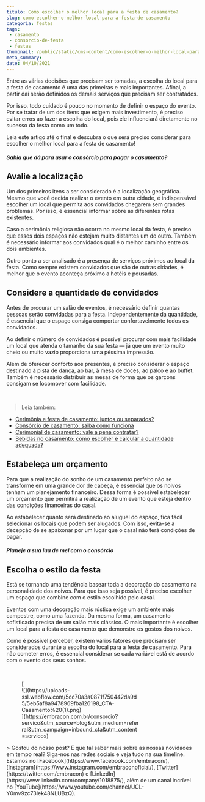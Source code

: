 ```yaml
---
titulo: Como escolher o melhor local para a festa de casamento?
slug: como-escolher-o-melhor-local-para-a-festa-de-casamento
categoria: festas
tags:
 - casamento
 - consorcio-de-festa
 - festas
thumbnail: /public/static/cms-content/como-escolher-o-melhor-local-para-a-festa-de-casamento.jpeg
meta_summary: 
date: 04/10/2021
---
```

Entre as várias decisões que precisam ser tomadas, a escolha do local para a festa de casamento é uma das primeiras e mais importantes. Afinal, a partir daí serão definidos os demais serviços que precisam ser contratados.

Por isso, todo cuidado é pouco no momento de definir o espaço do evento. Por se tratar de um dos itens que exigem mais investimento, é preciso evitar erros ao fazer a escolha do local, pois ele influenciará diretamente no sucesso da festa como um todo.

Leia este artigo até o final e descubra o que será preciso considerar para escolher o melhor local para a festa de casamento!

##### Sabia que dá para usar o consórcio para pagar o casamento?

Avalie a localização
--------------------

Um dos primeiros itens a ser considerado é a localização geográfica. Mesmo que você decida realizar o evento em outra cidade, é indispensável escolher um local que permita aos convidados chegarem sem grandes problemas. Por isso, é essencial informar sobre as diferentes rotas existentes.

Caso a cerimônia religiosa não ocorra no mesmo local da festa, é preciso que esses dois espaços não estejam muito distantes um do outro. Também é necessário informar aos convidados qual é o melhor caminho entre os dois ambientes.

Outro ponto a ser analisado é a presença de serviços próximos ao local da festa. Como sempre existem convidados que são de outras cidades, é melhor que o evento aconteça próximo a hotéis e pousadas.

Considere a quantidade de convidados
------------------------------------

Antes de procurar um salão de eventos, é necessário definir quantas pessoas serão convidadas para a festa. Independentemente da quantidade, é essencial que o espaço consiga comportar confortavelmente todos os convidados.

Ao definir o número de convidados é possível procurar com mais facilidade um local que atenda o tamanho da sua festa — já que um evento muito cheio ou muito vazio proporciona uma péssima impressão.

Além de oferecer conforto aos presentes, é preciso considerar o espaço destinado à pista de dança, ao bar, à mesa de doces, ao palco e ao buffet. Também é necessário distribuir as mesas de forma que os garçons consigam se locomover com facilidade.

‍

> Leia também:

- [Cerimônia e festa de casamento: juntos ou separados?](https://www.embracon.com.br/blog/cerimonia-e-festa-de-casamento-juntos-ou-separados)
- [Consórcio de casamento: saiba como funciona](https://www.embracon.com.br/blog/consorcio-de-casamento-saiba-como-funciona)
- [Cerimonial de casamento: vale a pena contratar?](https://www.embracon.com.br/blog/cerimonial-de-casamento-vale-a-pena-contratar)
- [Bebidas no casamento: como escolher e calcular a quantidade adequada?](https://www.embracon.com.br/blog/bebidas-no-casamento-como-escolher-e-calcular-a-quantidade-adequada)

Estabeleça um orçamento
-----------------------

Para que a realização do sonho de um casamento perfeito não se transforme em uma grande dor de cabeça, é essencial que os noivos tenham um planejamento financeiro. Dessa forma é possível estabelecer um orçamento que permitirá a realização de um evento que esteja dentro das condições financeiras do casal.

Ao estabelecer quanto será destinado ao aluguel do espaço, fica fácil selecionar os locais que podem ser alugados. Com isso, evita-se a decepção de se apaixonar por um lugar que o casal não terá condições de pagar.

##### Planeje a sua lua de mel com o consórcio

Escolha o estilo da festa
-------------------------

Está se tornando uma tendência basear toda a decoração do casamento na personalidade dos noivos. Para que isso seja possível, é preciso escolher um espaço que combine com o estilo escolhido pelo casal.

Eventos com uma decoração mais rústica exige um ambiente mais campestre, como uma fazenda. Da mesma forma, um casamento sofisticado precisa de um salão mais clássico. O mais importante é escolher um local para a festa de casamento que demonstre os gostos dos noivos.

Como é possível perceber, existem vários fatores que precisam ser considerados durante a escolha do local para a festa de casamento. Para não cometer erros, é essencial considerar se cada variável está de acordo com o evento dos seus sonhos.

‍

<figure class="w-richtext-figure-type-image w-richtext-align-center" style="max-width:310px">[<div>![](https://uploads-ssl.webflow.com/5cc70a3a0871f750442da9d5/5eb5af8a9478969fba126198_CTA-Casamento%20(1).png)</div>](https://embracon.com.br/consorcio?servico&utm_source=blog&utm_medium=referral&utm_campaign=inbound_cta&utm_content=servicos)</figure>> Gostou do nosso post? E que tal saber mais sobre as nossas novidades em tempo real? Siga-nos nas redes sociais e veja tudo na sua timeline. Estamos no [Facebook](https://www.facebook.com/embracon/), [Instagram](https://www.instagram.com/embraconoficial/), [Twitter](https://twitter.com/embracon) e [LinkedIn](https://www.linkedin.com/company/1018875/), além de um canal incrível no [YouTube](https://www.youtube.com/channel/UCL-Y0mv9zc73Iek48NLUBzQ).
